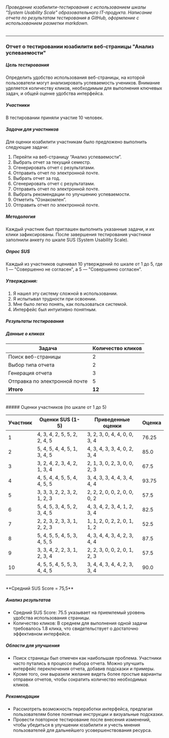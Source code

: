 ###### Проведение юзабилити-тестирования с использованием шкалы "System Usability Scale" образовательного IT-продукта. Написание отчета по результатам тестирования в GitHub, оформление с использованием разметки markdown.

------------


### Отчет о тестировании юзабилити веб-страницы "Анализ успеваемости"

##### Цель тестирования
Определить удобство использования веб-страницы, на которой пользователи могут анализировать успеваемость учеников. Внимание уделяется количеству кликов, необходимым для выполнения ключевых задач, и общей оценке удобства интерфейса.

##### Участники
В тестировании приняли участие 10 человек.

##### Задачи для участников
Для оценки юзабилити участникам было предложено выполнить следующие задачи: 
1. Перейти на веб-страницу “Анализ успеваемости”.
2. Выбрать отчет за текущий семестр.
3. Сгенерировать отчет с результатами.
4. Отправить отчет по электронной почте.
5. Выбрать отчет за год.
6. Сгенерировать отчет с результатами.
7. Отправить отчет по электронной почте.
8. Выбрать рекомендации по улучшению успеваемости.
9. Отметить “Ознакомлен”.
10. Отправить отчет по электронной почте.

##### Методология
Каждый участник был приглашен выполнить указанные задачи, и их клики зафиксированы. После завершения тестирования участники заполнили анкету по шкале SUS (System Usability Scale).

##### Опрос SUS
Каждый из участников оценивал 10 утверждений по шкале от 1 до 5, где 1 — "Совершенно не согласен", а 5 — "Совершенно согласен". 

##### Утверждения: 
1. Я нашел эту систему сложной в использовании.
2. Я испытывал трудности при освоении.
3. Мне было легко понять, как пользоваться системой.
4. Интерфейс был интуитивно понятным.

##### Результаты тестирования

##### Данные о кликах
| Задача                      | Количество кликов |
|-----------------------------|-------------------|
| Поиск веб-страницы         | 2                 |
| Выбор типа отчета          | 2                 |
| Генерация отчета           | 3                 |
| Отправка по электронной почте | 5                 |
| **Итого**                  | **12**            |

<br>
##### Оценки участников (по шкале от 1 до 5)
<br>

| Участник | Оценки SUS (1-5)                    | Приведенные оценки           | Оценка  |
|----------|-------------------------------------|------------------------------|---------|
| 1        | 4, 3, 4, 2, 5, 5, 2, 2, 4, 5      | 3, 2, 3, 0, 4, 4, 0, 0, 3, 4 | 76.25   |
| 2        | 5, 4, 5, 4, 4, 5, 1, 3, 4, 5      | 4, 3, 4, 3, 3, 4, 0, 2, 3, 4 | 85.0    |
| 3        | 3, 2, 4, 2, 3, 4, 2, 1, 3, 4      | 2, 1, 3, 0, 2, 3, 0, 0, 2, 3 | 67.5    |
| 4        | 4, 5, 4, 4, 5, 5, 4, 4, 5, 5      | 3, 4, 3, 3, 4, 4, 3, 4, 4, 4 | 93.75   |
| 5        | 3, 3, 3, 2, 2, 3, 2, 1, 2, 3      | 2, 2, 2, 0, 0, 2, 0, 0, 0, 2 | 57.5    |
| 6        | 5, 4, 5, 3, 4, 5, 2, 3, 4, 5      | 4, 3, 4, 2, 3, 4, 1, 2, 3, 4 | 82.5    |
| 7        | 2, 2, 3, 2, 3, 3, 1, 2, 2, 3      | 1, 1, 2, 0, 2, 2, 0, 1, 1, 2 | 52.5    |
| 8        | 5, 4, 5, 5, 4, 5, 3, 4, 5, 5      | 4, 3, 4, 4, 3, 4, 2, 3, 4, 4 | 87.5    |
| 9        | 3, 3, 4, 2, 2, 3, 1, 2, 3, 4      | 2, 2, 3, 0, 0, 2, 0, 1, 2, 3 | 57.5    |
| 10       | 4, 5, 5, 4, 5, 5, 3, 4, 4, 5      | 3, 4, 4, 3, 4, 4, 2, 3, 3, 4 | 90.0    |

<br>
**Средний SUS Score = 75,5**

##### Анализ результатов
- Средний SUS Score: 75.5 указывает на приемлемый уровень удобства использования страницы.
- Количество кликов: В среднем для выполнения одной задачи требовалось 1.8 клика, что свидетельствует о достаточно эффективном интерфейсе. 

##### Области для улучшения
- Поиск страницы был отмечен как наибольшая проблема. Участники часто путались в процессе выбора отчета. Можно улучшить интерфейс переключения отчета, добавив подсказки и примеры.
- Кроме того, они выразили желание видеть более простые варианты отправки отчетов, чтобы сократить количество необходимых кликов.

##### Рекомендации
- Рассмотреть возможность переработки интерфейса, предлагая пользователям более понятные инструкции и визуальные подсказки.
- Провести повторное тестирование после внесения изменений, чтобы убедиться в улучшении юзабилити и учесть мнения пользователей для дальнейшего усовершенствования ресурса.
